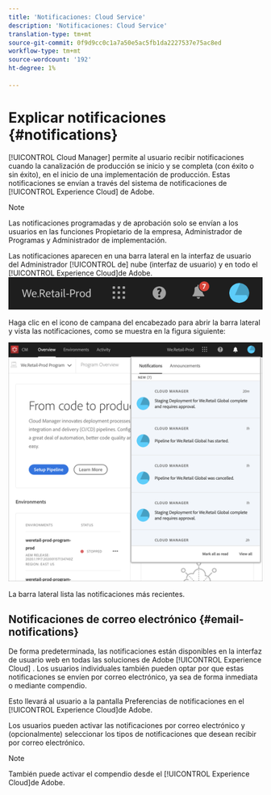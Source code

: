 ```yaml
---
title: 'Notificaciones: Cloud Service'
description: 'Notificaciones: Cloud Service'
translation-type: tm+mt
source-git-commit: 0f9d9cc0c1a7a50e5ac5fb1da2227537e75ac8ed
workflow-type: tm+mt
source-wordcount: '192'
ht-degree: 1%

---
```



# Explicar notificaciones {#notifications}

[!UICONTROL Cloud Manager] permite al usuario recibir notificaciones cuando la canalización de producción se inicio y se completa (con éxito o sin éxito), en el inicio de una implementación de producción. Estas notificaciones se envían a través del sistema de notificaciones de [!UICONTROL Experience Cloud] de Adobe.

>[!NOTE]
>
>Las notificaciones programadas y de aprobación solo se envían a los usuarios en las funciones Propietario de la empresa, Administrador de Programas y Administrador de implementación.

Las notificaciones aparecen en una barra lateral en la interfaz de usuario del Administrador [!UICONTROL de] nube (interfaz de usuario) y en todo el [!UICONTROL Experience Cloud]de Adobe.
![](assets/notify-1.png)

Haga clic en el icono de campana del encabezado para abrir la barra lateral y vista las notificaciones, como se muestra en la figura siguiente:

![](assets/notify-2.png)

La barra lateral lista las notificaciones más recientes.


## Notificaciones de correo electrónico {#email-notifications}

De forma predeterminada, las notificaciones están disponibles en la interfaz de usuario web en todas las soluciones de Adobe [!UICONTROL Experience Cloud] . Los usuarios individuales también pueden optar por que estas notificaciones se envíen por correo electrónico, ya sea de forma inmediata o mediante compendio.

Esto llevará al usuario a la pantalla Preferencias de notificaciones en el [!UICONTROL Experience Cloud]de Adobe.

Los usuarios pueden activar las notificaciones por correo electrónico y (opcionalmente) seleccionar los tipos de notificaciones que desean recibir por correo electrónico.

>[!NOTE]
>También puede activar el compendio desde el [!UICONTROL Experience Cloud]de Adobe.
